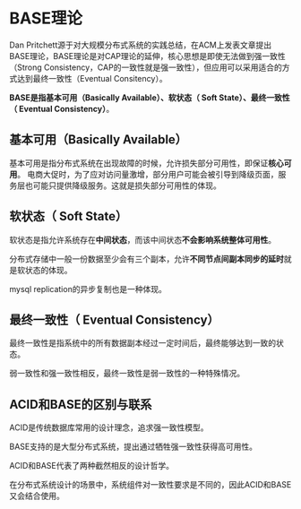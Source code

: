 # BASE理论
Dan Pritchett源于对大规模分布式系统的实践总结，在ACM上发表文章提出BASE理论，BASE理论是对CAP理论的延伸，核心思想是即使无法做到强一致性（Strong Consistency，CAP的一致性就是强一致性），但应用可以采用适合的方式达到最终一致性（Eventual Consitency）。

**BASE是指基本可用（Basically Available）、软状态（ Soft State）、最终一致性（ Eventual Consistency）**。

## 基本可用（Basically Available）
基本可用是指分布式系统在出现故障的时候，允许损失部分可用性，即保证**核心可用**。
电商大促时，为了应对访问量激增，部分用户可能会被引导到降级页面，服务层也可能只提供降级服务。这就是损失部分可用性的体现。

## 软状态（ Soft State）
软状态是指允许系统存在**中间状态**，而该中间状态**不会影响系统整体可用性**。

分布式存储中一般一份数据至少会有三个副本，允许**不同节点间副本同步的延时**就是软状态的体现。

mysql replication的异步复制也是一种体现。

## 最终一致性（ Eventual Consistency）
最终一致性是指系统中的所有数据副本经过一定时间后，最终能够达到一致的状态。

弱一致性和强一致性相反，最终一致性是弱一致性的一种特殊情况。

## ACID和BASE的区别与联系
ACID是传统数据库常用的设计理念，追求强一致性模型。

BASE支持的是大型分布式系统，提出通过牺牲强一致性获得高可用性。

ACID和BASE代表了两种截然相反的设计哲学。

在分布式系统设计的场景中，系统组件对一致性要求是不同的，因此ACID和BASE又会结合使用。
